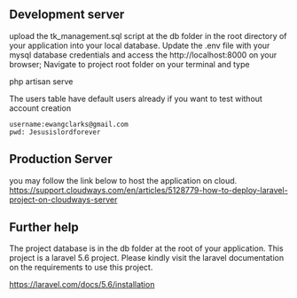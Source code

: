 
## Development server

  upload the tk_management.sql script at the db folder in the root directory of your application into your local database.
  Update the .env file with your mysql database credentials and access the http://localhost:8000 on your browser;
  Navigate to project root folder on your terminal and type
  
   php artisan serve
  
   The users table have default users already if you want to test without account creation
   
    username:ewangclarks@gmail.com
    pwd: Jesusislordforever
    

## Production Server

   you may follow the link below to host the application on cloud.
    https://support.cloudways.com/en/articles/5128779-how-to-deploy-laravel-project-on-cloudways-server
    
## Further help
  The project database is in the db folder at the root of your application.
  This project is a laravel 5.6 project. Please kindly visit the laravel documentation on the requirements to use this project.
  
  https://laravel.com/docs/5.6/installation
